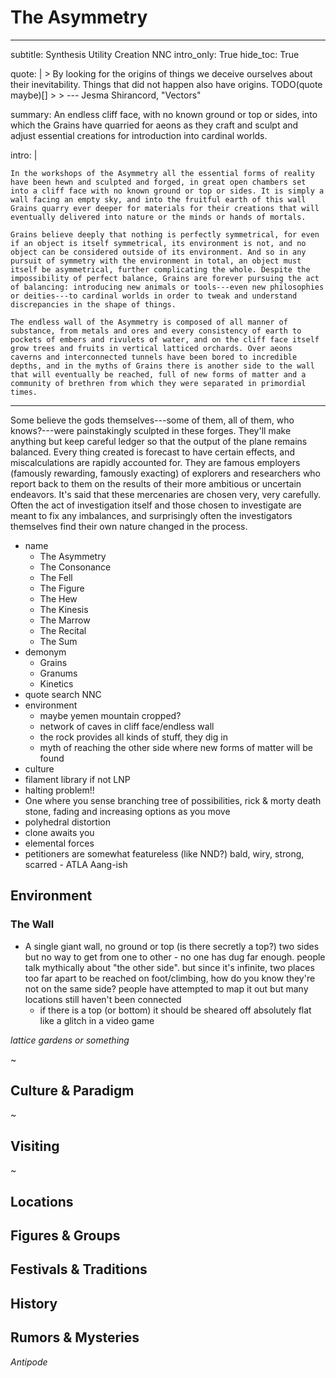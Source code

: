 # The Asymmetry

---
subtitle: Synthesis Utility Creation NNC
intro_only: True
hide_toc: True
<!-- post_intro_only: MEDIA("David Hellman - Braid background.jpg") -->

quote: |
    > By looking for the origins of things we deceive ourselves about their inevitability. Things that did not happen also have origins. TODO(quote maybe)[]
    >
    > <span class="attribution">--- Jesma Shirancord, "Vectors" <!-- James Richardson --><span>

summary: An endless cliff face, with no known ground or top or sides, into which the Grains have quarried for aeons as they craft and sculpt and adjust essential creations for introduction into cardinal worlds.

intro: |

    In the workshops of the Asymmetry all the essential forms of reality have been hewn and sculpted and forged, in great open chambers set into a cliff face with no known ground or top or sides. It is simply a wall facing an empty sky, and into the fruitful earth of this wall Grains quarry ever deeper for materials for their creations that will eventually delivered into nature or the minds or hands of mortals.

    Grains believe deeply that nothing is perfectly symmetrical, for even if an object is itself symmetrical, its environment is not, and no object can be considered outside of its environment. And so in any pursuit of symmetry with the environment in total, an object must itself be asymmetrical, further complicating the whole. Despite the impossibility of perfect balance, Grains are forever pursuing the act of balancing: introducing new animals or tools---even new philosophies or deities---to cardinal worlds in order to tweak and understand discrepancies in the shape of things.

    The endless wall of the Asymmetry is composed of all manner of substance, from metals and ores and every consistency of earth to pockets of embers and rivulets of water, and on the cliff face itself grow trees and fruits in vertical latticed orchards. Over aeons caverns and interconnected tunnels have been bored to incredible depths, and in the myths of Grains there is another side to the wall that will eventually be reached, full of new forms of matter and a community of brethren from which they were separated in primordial times.
---

<!--
what's the point?

-
-->

Some believe the gods themselves---some of them, all of them, who knows?---were painstakingly sculpted in these forges. They'll make anything but keep careful ledger so that the output of the plane remains balanced. Every thing created is forecast to have certain effects, and miscalculations are rapidly accounted for. They are famous employers (famously rewarding, famously exacting) of explorers and researchers who report back to them on the results of their more ambitious or uncertain endeavors. It's said that these mercenaries are chosen very, very carefully. Often the act of investigation itself and those chosen to investigate are meant to fix any imbalances, and surprisingly often the investigators themselves find their own nature changed in the process.

- name
    + The Asymmetry
    + The Consonance
    + The Fell
    + The Figure
    + The Hew
    + The Kinesis
    + The Marrow
    + The Recital
    + The Sum
- demonym
    + Grains
    + Granums
    + Kinetics
- quote search NNC
- environment
    + maybe yemen mountain cropped?
    + network of caves in cliff face/endless wall
    + the rock provides all kinds of stuff, they dig in
    + myth of reaching the other side where new forms of matter will be found
- culture
- filament library if not LNP
- halting problem!!
- One where you sense branching tree of possibilities, rick & morty death stone, fading and increasing options as you move
- polyhedral distortion
- clone awaits you
- elemental forces
- petitioners are somewhat featureless (like NND?) bald, wiry, strong, scarred - ATLA Aang-ish

## Environment

### The Wall

- A single giant wall, no ground or top (is there secretly a top?) two sides but no way to get from one to other - no one has dug far enough. people talk mythically about "the other side". but since it's infinite, two places too far apart to be reached on foot/climbing, how do you know they're not on the same side? people have attempted to map it out but many locations still haven't been connected
    - if there is a top (or bottom) it should be sheared off absolutely flat like a glitch in a video game

*lattice gardens or something*

~

## Culture & Paradigm

~

## Visiting

~

## Locations

## Figures & Groups

## Festivals & Traditions

## History

## Rumors & Mysteries

*Antipode*